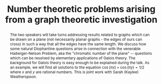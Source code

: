 ---
seminar_date: 2021-03-19
time: 3:30-4:00pm
speaker: Joshua Cooper
speaker_url: https://people.math.sc.edu/cooper/
affiliation: University of South Carolina
affiliation_abbr: UofSC 
title: Number theoretic problems arising from a graph theoretic investigation
abstract: The two speakers will take turns addressing results related to graphs which can be drawn on a plane (not necessarily planar graphs - the edges of ours can cross) in such a way that all the edges have the same length.  We discuss how some natural Diophantine questions arise in connection with the venerable Hadwiger-Nelson Problem, aka the "chromatic number of the plane" -- questions which can be resolved by elementary applications of Galois theory.  The background for Galois theory is easy enough to be explained during the talk.  As an example, we will find all solutions to the equation $\cos( \pi x ) + \cos( \pi y ) = 1/2$ where $x$ and $y$ are rational numbers.  This is joint work with Sarah (Kaylee) Weatherspoon.
draft: false # needs to be set false to have the information published on the seminar page
katex: true # for latex processing
categories:
- Seminar 
tags:
- Research # research, learning, ... 
---